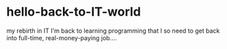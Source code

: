 # hello-back-to-IT-world
my rebirth in IT
I'm back to learning programming that I so need to get back into full-time, real-money-paying job....
